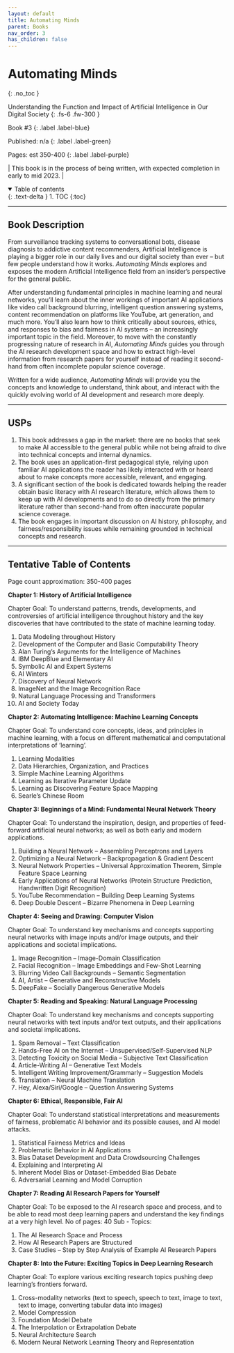 ```yaml
---
layout: default
title: Automating Minds
parent: Books
nav_order: 3
has_children: false
---
```


# Automating Minds
{: .no_toc }

Understanding the Function and Impact of Artificial Intelligence in Our Digital Society 
{: .fs-6 .fw-300 }

Book #3
{: .label .label-blue}

Published: n/a
{: .label .label-green}

Pages: est 350-400
{: .label .label-purple}

| This book is in the process of being written, with expected completion in early to mid 2023. |


<details open markdown="block">
  <summary>
    Table of contents
  </summary>
  {: .text-delta }
1. TOC
{:toc}
</details>

---

## Book Description
From surveillance tracking systems to conversational bots, disease diagnosis to addictive content recommenders, Artificial Intelligence is playing a bigger role in our daily lives and our digital society than ever – but few people understand how it works. *Automating Minds* explores and exposes the modern Artificial Intelligence field from an insider’s perspective for the general public. 

After understanding fundamental principles in machine learning and neural networks, you’ll learn about the inner workings of important AI applications like video call background blurring, intelligent question answering systems, content recommendation on platforms like YouTube, art generation, and much more. You’ll also learn how to think critically about sources, ethics, and responses to bias and fairness in AI systems – an increasingly important topic in the field. Moreover, to move with the constantly progressing nature of research in AI, *Automating Minds* guides you through the AI research development space and how to extract high-level information from research papers for yourself instead of reading it second-hand from often incomplete popular science coverage. 

Written for a wide audience, *Automating Minds* will provide you the concepts and knowledge to understand, think about, and interact with the quickly evolving world of AI development and research more deeply. 

---

## USPs
1. This book addresses a gap in the market: there are no books that seek to make AI accessible to the general public while not being afraid to dive into technical concepts and internal dynamics. 
2. The book uses an application-first pedagogical style, relying upon familiar AI applications the reader has likely interacted with or heard about to make concepts more accessible, relevant, and engaging. 
3. A significant section of the book is dedicated towards helping the reader obtain basic literacy with AI research literature, which allows them to keep up with AI developments and to do so directly from the primary literature rather than second-hand from often inaccurate popular science coverage.  
4. The book engages in important discussion on AI history, philosophy, and fairness/responsibility issues while remaining grounded in technical concepts and research. 

---

## Tentative Table of Contents
Page count approximation: 350-400 pages

**Chapter 1: History of Artificial Intelligence** 

Chapter Goal: To understand patterns, trends, developments, and controversies of artificial intelligence throughout history and the key discoveries that have contributed to the state of machine learning today.

1.	Data Modeling throughout History
2.	Development of the Computer and Basic Computability Theory
3.	Alan Turing’s Arguments for the Intelligence of Machines
4.	IBM DeepBlue and Elementary AI
5.	Symbolic AI and Expert Systems
6.	AI Winters
7.	Discovery of Neural Network
8.	ImageNet and the Image Recognition Race
9.	Natural Language Processing and Transformers
10.	 AI and Society Today


**Chapter 2:  Automating Intelligence: Machine Learning Concepts**

Chapter Goal: To understand core concepts, ideas, and principles in machine learning, with a focus on different mathematical and computational interpretations of ‘learning’.

1.	Learning Modalities
2.	Data Hierarchies, Organization, and Practices
3.	Simple Machine Learning Algorithms
4.	Learning as Iterative Parameter Update
5.	Learning as Discovering Feature Space Mapping 
6.	Searle’s Chinese Room


**Chapter 3: Beginnings of a Mind: Fundamental Neural Network Theory**

Chapter Goal: To understand the inspiration, design, and properties of feed-forward artificial neural networks; as well as both early and modern applications.

1.	Building a Neural Network – Assembling Perceptrons and Layers
2.	Optimizing a Neural Network – Backpropagation & Gradient Descent
3.	Neural Network Properties – Universal Approximation Theorem, Simple Feature Space Learning
4.	Early Applications of Neural Networks (Protein Structure Prediction, Handwritten Digit Recognition)
5.	YouTube Recommendation – Building Deep Learning Systems
6.	Deep Double Descent – Bizarre Phenomena in Deep Learning


**Chapter 4: Seeing and Drawing: Computer Vision**

Chapter Goal: To understand key mechanisms and concepts supporting neural networks with image inputs and/or image outputs, and their applications and societal implications.

1. Image Recognition – Image-Domain Classification
2. Facial Recognition – Image Embeddings and Few-Shot Learning
3. Blurring Video Call Backgrounds – Semantic Segmentation
4. AI, Artist – Generative and Reconstructive Models
5. DeepFake – Socially Dangerous Generative Models


**Chapter 5: Reading and Speaking: Natural Language Processing**

Chapter Goal: To understand key mechanisms and concepts supporting neural networks with text inputs and/or text outputs, and their applications and societal implications.

1.	Spam Removal – Text Classification
2.	Hands-Free AI on the Internet – Unsupervised/Self-Supervised NLP
3.	Detecting Toxicity on Social Media – Subjective Text Classification
4.	Article-Writing AI – Generative Text Models
5.	Intelligent Writing Improvement/Grammarly – Suggestion Models
6.	Translation – Neural Machine Translation
7.	Hey, Alexa/Siri/Google – Question Answering Systems


**Chapter 6: Ethical, Responsible, Fair AI**

Chapter Goal: To understand statistical interpretations and measurements of fairness, problematic AI behavior and its possible causes, and AI model attacks.

1.	Statistical Fairness Metrics and Ideas
2.	Problematic Behavior in AI Applications
3.	Bias Dataset Development and Data Crowdsourcing Challenges
4.	Explaining and Interpreting AI
5.	Inherent Model Bias or Dataset-Embedded Bias Debate
6.	Adversarial Learning and Model Corruption


**Chapter 7: Reading AI Research Papers for Yourself**

Chapter Goal: To be exposed to the AI research space and process, and to be able to read most deep learning papers and understand the key findings at a very high level. 
No of pages: 40
Sub - Topics: 
1.	The AI Research Space and Process
2.	How AI Research Papers are Structured
3.	Case Studies – Step by Step Analysis of Example AI Research Papers


**Chapter 8: Into the Future: Exciting Topics in Deep Learning Research**

Chapter Goal: To explore various exciting research topics pushing deep learning’s frontiers forward.

1.	Cross-modality networks (text to speech, speech to text, image to text, text to image, converting tabular data into images)
2.	Model Compression
3.	Foundation Model Debate
4.	The Interpolation or Extrapolation Debate
5.	Neural Architecture Search
6.	Modern Neural Network Learning Theory and Representation
